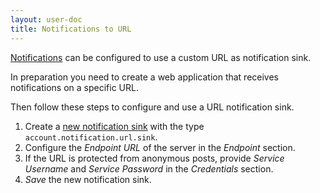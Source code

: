 ```yaml
---
layout: user-doc
title: Notifications to URL
---
```


[Notifications](./notifications.html) can be configured to use a custom URL as notification sink.

In preparation you need to create a web application that receives notifications on a specific URL.

Then follow these steps to configure and use a URL notification sink.

1. Create a [new notification sink](./notifications.html) with the type `account.notification.url.sink`.
2. Configure the _Endpoint URL_ of the server in the _Endpoint_ section.
3. If the URL is protected from anonymous posts, provide _Service Username_ and _Service Password_ in the _Credentials_
section.
4. _Save_ the new notification sink.

